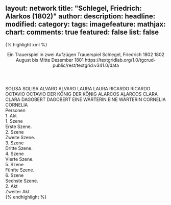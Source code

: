 layout: network
title: "Schlegel, Friedrich: Alarkos (1802)"
author:
description:
headline:
modified:
category:
tags:
imagefeature:
mathjax:
chart:
comments: true
featured: false
list: false
---
{% highlight xml %}
<?xml-model href="http://raw.githubusercontent.com/DLiNa/project/master/rules/lina.rnc"?><?xml-model href="http://raw.githubusercontent.com/DLiNa/project/master/rules/lina.sch"?>
<play xmlns="http://lina.digital">
	<?xml-model href="https://raw.githubusercontent.com/DLiNa/project/master/rules/lina.rnc"?>
	<?xml-model href="https://raw.githubusercontent.com/DLiNa/project/master/rules/lina.sch"?>
  <header>
    <title>Alarkos</title>
    <subtitle>Ein Trauerspiel in zwei Aufzügen</subtitle>
    <genretitle>Trauerspiel</genretitle>
    <author>Schlegel, Friedrich</author>
    <date type="print" when="1802">1802</date>
    <date type="premiere" when="1802">1802</date>
    <date type="written" when="1801">August bis Mitte Dezember 1801</date>
    <source>https://textgridlab.org/1.0/tgcrud-public/rest/textgrid:v341.0/data</source>
  </header>
  <personae>
    <character>
      <name>SOLISA</name>
      <alias xml:id="solisa">
        <name>SOLISA</name>
      </alias>
    </character>
    <character>
      <name>ALVARO</name>
      <alias xml:id="alvaro">
        <name>ALVARO</name>
      </alias>
    </character>
    <character>
      <name>LAURA</name>
      <alias xml:id="laura">
        <name>LAURA</name>
      </alias>
    </character>
    <character>
      <name>RICARDO</name>
      <alias xml:id="ricardo">
        <name>RICARDO</name>
      </alias>
    </character>
    <character>
      <name>OCTAVIO</name>
      <alias xml:id="octavio">
        <name>OCTAVIO</name>
      </alias>
    </character>
    <character>
      <name>DER KÖNIG</name>
      <alias xml:id="der_könig">
        <name>DER KÖNIG</name>
      </alias>
    </character>
    <character>
      <name>ALARCOS</name>
      <alias xml:id="alarcos">
        <name>ALARCOS</name>
      </alias>
    </character>
    <character>
      <name>CLARA</name>
      <alias xml:id="clara">
        <name>CLARA</name>
      </alias>
    </character>
    <character>
      <name>DAGOBERT</name>
      <alias xml:id="dagobert">
        <name>DAGOBERT</name>
      </alias>
    </character>
    <character>
      <name>EINE WÄRTERIN</name>
      <alias xml:id="eine_wärterin">
        <name>EINE WÄRTERIN</name>
      </alias>
    </character>
    <character>
      <name>CORNELIA</name>
      <alias xml:id="cornelia">
        <name>CORNELIA</name>
      </alias>
    </character>
  </personae>
  <text>
    <div>
      <head>Personen</head>
    </div>
    <div>
      <head>1. Akt</head>
      <div>
        <head>1. Szene</head>
        <div>
          <head>Erste Szene.</head>
          <sp who="#solisa">
            <amount n="11" unit="speech_acts"/>
            <amount n="776" unit="words"/>
            <amount n="104" unit="lines"/>
            <amount n="4213" unit="chars"/>
          </sp>
          <sp who="#alvaro">
            <amount n="7" unit="speech_acts"/>
            <amount n="417" unit="words"/>
            <amount n="54" unit="lines"/>
            <amount n="2260" unit="chars"/>
          </sp>
          <sp who="#laura">
            <amount n="4" unit="speech_acts"/>
            <amount n="201" unit="words"/>
            <amount n="30" unit="lines"/>
            <amount n="1044" unit="chars"/>
          </sp>
        </div>
      </div>
      <div>
        <head>2. Szene</head>
        <div>
          <head>Zweite Szene.</head>
          <sp who="#ricardo">
            <amount n="2" unit="speech_acts"/>
            <amount n="27" unit="words"/>
            <amount n="3" unit="lines"/>
            <amount n="136" unit="chars"/>
          </sp>
          <sp who="#octavio">
            <amount n="1" unit="speech_acts"/>
            <amount n="43" unit="words"/>
            <amount n="6" unit="lines"/>
            <amount n="252" unit="chars"/>
          </sp>
          <sp who="#der_könig">
            <amount n="8" unit="speech_acts"/>
            <amount n="350" unit="words"/>
            <amount n="42" unit="lines"/>
            <amount n="1912" unit="chars"/>
          </sp>
          <sp who="#alvaro">
            <amount n="2" unit="speech_acts"/>
            <amount n="131" unit="words"/>
            <amount n="17" unit="lines"/>
            <amount n="717" unit="chars"/>
          </sp>
          <sp who="#solisa">
            <amount n="6" unit="speech_acts"/>
            <amount n="242" unit="words"/>
            <amount n="27" unit="lines"/>
            <amount n="1304" unit="chars"/>
          </sp>
        </div>
      </div>
      <div>
        <head>3. Szene</head>
        <div>
          <head>Dritte Szene.</head>
          <sp who="#ricardo">
            <amount n="1" unit="speech_acts"/>
            <amount n="15" unit="words"/>
            <amount n="2" unit="lines"/>
            <amount n="77" unit="chars"/>
          </sp>
          <sp who="#alarcos">
            <amount n="11" unit="speech_acts"/>
            <amount n="562" unit="words"/>
            <amount n="65" unit="lines"/>
            <amount n="2955" unit="chars"/>
          </sp>
          <sp who="#octavio">
            <amount n="1" unit="speech_acts"/>
            <amount n="38" unit="words"/>
            <amount n="5" unit="lines"/>
            <amount n="230" unit="chars"/>
          </sp>
          <sp who="#der_könig">
            <amount n="9" unit="speech_acts"/>
            <amount n="319" unit="words"/>
            <amount n="41" unit="lines"/>
            <amount n="1720" unit="chars"/>
          </sp>
        </div>
      </div>
      <div>
        <head>4. Szene</head>
        <div>
          <head>Vierte Szene.</head>
          <sp who="#clara">
            <amount n="4" unit="speech_acts"/>
            <amount n="390" unit="words"/>
            <amount n="50" unit="lines"/>
            <amount n="2070" unit="chars"/>
          </sp>
          <sp who="#dagobert">
            <amount n="2" unit="speech_acts"/>
            <amount n="253" unit="words"/>
            <amount n="32" unit="lines"/>
            <amount n="1374" unit="chars"/>
          </sp>
          <sp who="#eine_wärterin">
            <amount n="1" unit="speech_acts"/>
            <amount n="16" unit="words"/>
            <amount n="2" unit="lines"/>
            <amount n="89" unit="chars"/>
          </sp>
          <sp who="#cornelia">
            <amount n="1" unit="speech_acts"/>
            <amount n="163" unit="words"/>
            <amount n="22" unit="lines"/>
            <amount n="921" unit="chars"/>
          </sp>
        </div>
      </div>
      <div>
        <head>5. Szene</head>
        <div>
          <head>Fünfte Szene.</head>
          <sp who="#alvaro">
            <amount n="2" unit="speech_acts"/>
            <amount n="234" unit="words"/>
            <amount n="31" unit="lines"/>
            <amount n="1309" unit="chars"/>
          </sp>
          <sp who="#alarcos">
            <amount n="2" unit="speech_acts"/>
            <amount n="559" unit="words"/>
            <amount n="64" unit="lines"/>
            <amount n="3087" unit="chars"/>
          </sp>
        </div>
      </div>
      <div>
        <head>6. Szene</head>
        <div>
          <head>Sechste Szene.</head>
          <sp who="#solisa">
            <amount n="1" unit="speech_acts"/>
            <amount n="330" unit="words"/>
            <amount n="48" unit="lines"/>
            <amount n="1828" unit="chars"/>
          </sp>
        </div>
      </div>
    </div>
    <div>
      <head>2. Akt</head>
      <div>
        <head>Zweiter Akt.</head>
        <sp who="#alarcos">
          <amount n="34" unit="speech_acts"/>
          <amount n="2382" unit="words"/>
          <amount n="268" unit="lines"/>
          <amount n="13021" unit="chars"/>
        </sp>
        <sp who="#dagobert">
          <amount n="16" unit="speech_acts"/>
          <amount n="1118" unit="words"/>
          <amount n="128" unit="lines"/>
          <amount n="6269" unit="chars"/>
        </sp>
        <sp who="#clara">
          <amount n="22" unit="speech_acts"/>
          <amount n="943" unit="words"/>
          <amount n="111" unit="lines"/>
          <amount n="5174" unit="chars"/>
        </sp>
        <sp who="#cornelia">
          <amount n="3" unit="speech_acts"/>
          <amount n="560" unit="words"/>
          <amount n="62" unit="lines"/>
          <amount n="3141" unit="chars"/>
        </sp>
        <sp who="#alvaro">
          <amount n="3" unit="speech_acts"/>
          <amount n="230" unit="words"/>
          <amount n="32" unit="lines"/>
          <amount n="1358" unit="chars"/>
        </sp>
        <sp who="#ricardo">
          <amount n="9" unit="speech_acts"/>
          <amount n="196" unit="words"/>
          <amount n="26" unit="lines"/>
          <amount n="1089" unit="chars"/>
        </sp>
        <sp who="#octavio">
          <amount n="9" unit="speech_acts"/>
          <amount n="191" unit="words"/>
          <amount n="26" unit="lines"/>
          <amount n="1117" unit="chars"/>
        </sp>
      </div>
    </div>
  </text>
</play>
{% endhighlight %}